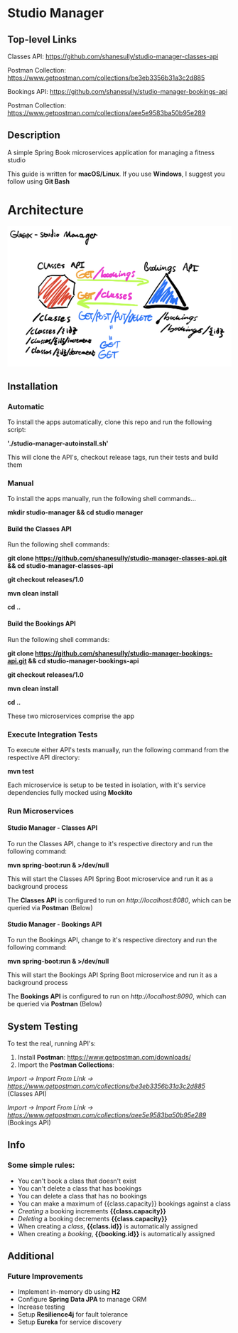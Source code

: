 # Studio Manager

## Top-level Links

Classes API: https://github.com/shanesully/studio-manager-classes-api

Postman Collection: https://www.getpostman.com/collections/be3eb3356b31a3c2d885

Bookings API: https://github.com/shanesully/studio-manager-bookings-api

Postman Collection: https://www.getpostman.com/collections/aee5e9583ba50b95e289

## Description

A simple Spring Book microservices application for managing a fitness studio

This guide is written for __macOS/Linux__. If you use __Windows__, I suggest you follow using __Git Bash__

# Architecture

![Alt text](images/studio-manager-serious-architectural-diagram.png?raw=true "Title")

## Installation
### Automatic

To install the apps automatically, clone this repo and run the following script:

__'./studio-manager-autoinstall.sh'__

This will clone the API's, checkout release tags, run their tests and build them

### Manual

To install the apps manually, run the following shell commands...

__mkdir studio-manager && cd studio manager__

#### Build the Classes API

Run the following shell commands:

__git clone https://github.com/shanesully/studio-manager-classes-api.git && cd studio-manager-classes-api__

__git checkout releases/1.0__

__mvn clean install__

__cd ..__

#### Build the Bookings API

Run the following shell commands:

__git clone https://github.com/shanesully/studio-manager-bookings-api.git && cd studio-manager-bookings-api__

__git checkout releases/1.0__

__mvn clean install__

__cd ..__

These two microservices comprise the app

### Execute Integration Tests

To execute either API's tests manually, run the following command from the respective API directory:

__mvn test__

Each microservice is setup to be tested in isolation, with it's service dependencies fully mocked using __Mockito__

### Run Microservices

#### Studio Manager - Classes API

To run the Classes API, change to it's respective directory and run the following command:

__mvn spring-boot:run & >/dev/null__

This will start the Classes API Spring Boot microservice and run it as a background process


The __Classes API__ is configured to run on _http://localhost:8080_, which can be queried via __Postman__ (Below)

#### Studio Manager - Bookings API

To run the Bookings API, change to it's respective directory and run the following command:

__mvn spring-boot:run & >/dev/null__

This will start the Bookings API Spring Boot microservice and run it as a background process

The __Bookings API__ is configured to run on _http://localhost:8090_, which can be queried via __Postman__ (Below)

## System Testing

To test the real, running API's:

1. Install __Postman__: https://www.getpostman.com/downloads/
2. Import the __Postman Collections__:

_Import -> Import From Link -> https://www.getpostman.com/collections/be3eb3356b31a3c2d885_ (Classes API)

_Import -> Import From Link -> https://www.getpostman.com/collections/aee5e9583ba50b95e289_ (Bookings API)

## Info
### Some simple rules:
* You can't book a class that doesn't exist
* You can't delete a class that has bookings
* You can delete a class that has no bookings
* You can make a maximum of {{class.capacity}} bookings against a class
* _Creating_ a booking increments __{{class.capacity}}__
* _Deleting_ a booking decrements __{{class.capacity}}__
* When creating a _class_, __{{class.id}}__ is automatically assigned
* When creating a _booking_, __{{booking.id}}__ is automatically assigned

## Additional
### Future Improvements
* Implement in-memory db using __H2__ 
* Configure __Spring Data JPA__ to manage ORM
* Increase testing
* Setup __Resilience4j__ for fault tolerance
* Setup __Eureka__ for service discovery
